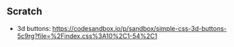 

## Scratch

- 3d buttons: https://codesandbox.io/p/sandbox/simple-css-3d-buttons-5c9rg?file=%2Findex.css%3A10%2C1-54%2C1